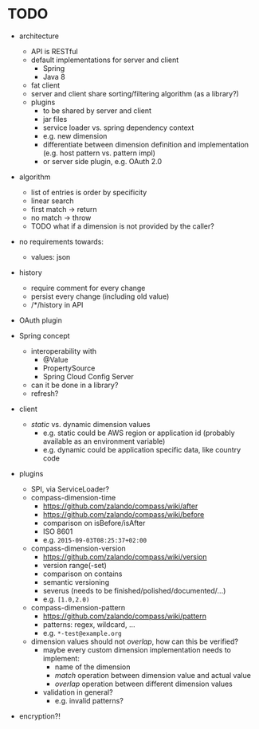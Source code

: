# TODO

- architecture
    - API is RESTful
    - default implementations for server and client
        - Spring
        - Java 8
    - fat client
    - server and client share sorting/filtering algorithm (as a library?)
    - plugins
        - to be shared by server and client
        - jar files
        - service loader vs. spring dependency context
        - e.g. new dimension
        - differentiate between dimension definition and implementation (e.g. host pattern vs. pattern impl)
        - or server side plugin, e.g. OAuth 2.0

- algorithm
    - list of entries is order by specificity
    - linear search
    - first match -> return
    - no match -> throw
    - TODO what if a dimension is not provided by the caller?
        
- no requirements towards:
    - values: json
- history
    - require comment for every change
    - persist every change (including old value)
    - /*/history in API 
- OAuth plugin
- Spring concept
    - interoperability with
        - @Value
        - PropertySource
        - Spring Cloud Config Server
    - can it be done in a library?
    - refresh?
- client
    - *static* vs. dynamic dimension values
        - e.g. static could be AWS region or application id (probably available as an environment variable)
        - e.g. dynamic could be application specific data, like country code
- plugins
    - SPI, via ServiceLoader?
    - compass-dimension-time
        - https://github.com/zalando/compass/wiki/after
        - https://github.com/zalando/compass/wiki/before
        - comparison on isBefore/isAfter
        - ISO 8601
        - e.g. `2015-09-03T08:25:37+02:00`
    - compass-dimension-version
        - https://github.com/zalando/compass/wiki/version
        - version range(-set)
        - comparison on contains
        - semantic versioning
        - severus (needs to be finished/polished/documented/...)
        - e.g. `[1.0,2.0)`
    - compass-dimension-pattern
        - https://github.com/zalando/compass/wiki/pattern
        - patterns: regex, wildcard, ...
        - e.g. `*-test@example.org`
    - dimension values should not *overlap*, how can this be verified?
        - maybe every custom dimension implementation needs to implement:
            - name of the dimension
            - *match* operation between dimension value and actual value
            - *overlap* operation between different dimension values
        - validation in general?
            - e.g. invalid patterns?
- encryption?!